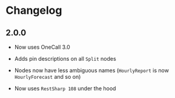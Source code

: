# Changelog

## 2.0.0

- Now uses OneCall 3.0

- Adds pin descriptions on all `Split` nodes

- Nodes now have less ambiguous names (`HourlyReport` is now `HourlyForecast` and so on)

- Now uses `RestSharp 108` under the hood
